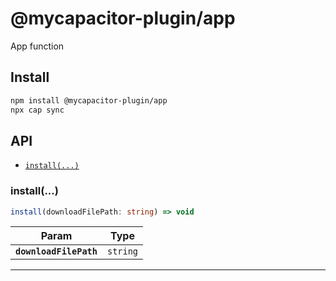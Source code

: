 # @mycapacitor-plugin/app

App function

## Install

```bash
npm install @mycapacitor-plugin/app
npx cap sync
```

## API

<docgen-index>

* [`install(...)`](#install)

</docgen-index>

<docgen-api>
<!--Update the source file JSDoc comments and rerun docgen to update the docs below-->

### install(...)

```typescript
install(downloadFilePath: string) => void
```

| Param                  | Type                |
| ---------------------- | ------------------- |
| **`downloadFilePath`** | <code>string</code> |

--------------------

</docgen-api>
